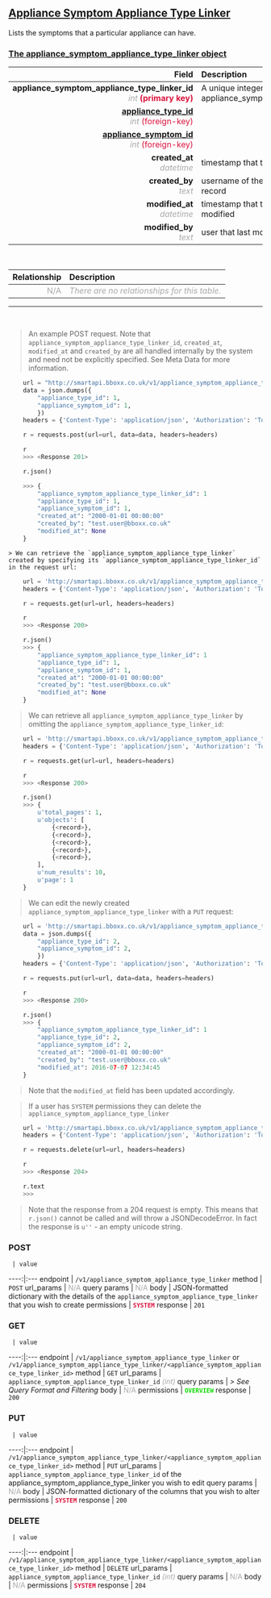 ## <u>Appliance Symptom Appliance Type Linker</u>
Lists the symptoms that a particular appliance can have.


### <u>The appliance_symptom_appliance_type_linker object</u>

Field | Description
------:|:------------
__appliance_symptom_appliance_type_linker_id__ <br><font color="DarkGray">_int_</font> <font color="Crimson">__(primary key)__</font> | A unique integer identifier for each appliance_symptom_appliance_type_linker.
__<a href="/#appliance-type">appliance_type_id</a>__ <br><font color="DarkGray">_int_</font> <font color="Crimson">(foreign-key)</font> | 
__<a href="/#appliance-symptom">appliance_symptom_id</a>__ <br><font color="DarkGray">_int_</font> <font color="Crimson">(foreign-key)</font> | 
__created_at__  <br><font color="DarkGray">_datetime_</font> | timestamp that the record was created at
__created_by__  <br><font color="DarkGray">_text_</font>| username of the user who created the record
__modified_at__ <br><font color="DarkGray">_datetime_</font>| timestamp that the record was last modified
__modified_by__ <br><font color="DarkGray">_text_</font>| user that last modified the record

<br>

Relationship | Description
-------------:|:------------
<font color="DarkGray">N/A</font> | <font color="DarkGray">_There are no relationships for this table._</font>

<hr>
<br>

> An example POST request. Note that `appliance_symptom_appliance_type_linker_id`, `created_at`, `modified_at` and `created_by` are all handled internally by the system and need not be explicitly specified. See Meta Data for more information.

```python
    url = "http://smartapi.bboxx.co.uk/v1/appliance_symptom_appliance_type_linker"
    data = json.dumps({
		"appliance_type_id": 1,
		"appliance_symptom_id": 1,
		})
    headers = {'Content-Type': 'application/json', 'Authorization': 'Token token=A_VALID_TOKEN'}

    r = requests.post(url=url, data=data, headers=headers)

    r
    >>> <Response 201>

    r.json()

    >>> {
		"appliance_symptom_appliance_type_linker_id": 1
		"appliance_type_id": 1,
		"appliance_symptom_id": 1,
		"created_at": "2000-01-01 00:00:00"
		"created_by": "test.user@bboxx.co.uk"
		"modified_at": None
	}
```

    > We can retrieve the `appliance_symptom_appliance_type_linker` created by specifying its `appliance_symptom_appliance_type_linker_id` in the request url:

```python
    url = 'http://smartapi.bboxx.co.uk/v1/appliance_symptom_appliance_type_linker/1'
    headers = {'Content-Type': 'application/json', 'Authorization': 'Token token=A_VALID_TOKEN'}

    r = requests.get(url=url, headers=headers)

    r
    >>> <Response 200>

    r.json()
    >>> {
		"appliance_symptom_appliance_type_linker_id": 1
		"appliance_type_id": 1,
		"appliance_symptom_id": 1,
		"created_at": "2000-01-01 00:00:00"
		"created_by": "test.user@bboxx.co.uk"
		"modified_at": None
	}
```

> We can retrieve all `appliance_symptom_appliance_type_linker` by omitting the `appliance_symptom_appliance_type_linker_id`:

```python
    url = 'http://smartapi.bboxx.co.uk/v1/appliance_symptom_appliance_type_linker'
    headers = {'Content-Type': 'application/json', 'Authorization': 'Token token=A_VALID_TOKEN'}

    r = requests.get(url=url, headers=headers)

    r
    >>> <Response 200>

    r.json()
    >>> {
        u'total_pages': 1,
        u'objects': [
            {<record>},
            {<record>},
            {<record>},
            {<record>},
            {<record>},
        ],
        u'num_results': 10,
        u'page': 1
    }
```

> We can edit the newly created `appliance_symptom_appliance_type_linker` with a `PUT` request:

```python
    url = 'http://smartapi.bboxx.co.uk/v1/appliance_symptom_appliance_type_linker/1'
    data = json.dumps({
		"appliance_type_id": 2,
		"appliance_symptom_id": 2,
		})
    headers = {'Content-Type': 'application/json', 'Authorization': 'Token token=A_VALID_TOKEN'}

    r = requests.put(url=url, data=data, headers=headers)

    r
    >>> <Response 200>

    r.json()
    >>> {
		"appliance_symptom_appliance_type_linker_id": 1
		"appliance_type_id": 2,
		"appliance_symptom_id": 2,
		"created_at": "2000-01-01 00:00:00"
		"created_by": "test.user@bboxx.co.uk"
		"modified_at": 2016-07-07 12:34:45
	}
```
> Note that the `modified_at` field has been updated accordingly.

> If a user has `SYSTEM` permissions they can delete the `appliance_symptom_appliance_type_linker`

```python
    url = 'http://smartapi.bboxx.co.uk/v1/appliance_symptom_appliance_type_linker/1'
    headers = {'Content-Type': 'application/json', 'Authorization': 'Token token=A_VALID_TOKEN'}

    r = requests.delete(url=url, headers=headers)

    r
    >>> <Response 204>

    r.text
    >>>
```
> Note that the response from a 204 request is empty. This means that `r.json()` cannot be called and will throw a JSONDecodeError. In fact the response is `u''` - an empty unicode string.



### POST
     | value
 ----:|:---
endpoint | `/v1/appliance_symptom_appliance_type_linker`
method | `POST`
url_params | <font color="DarkGray">N/A</font>
query params | <font color="DarkGray">N/A</font>
body | JSON-formatted dictionary with the details of the `appliance_symptom_appliance_type_linker` that you wish to create
permissions | <font color="Crimson">__`SYSTEM`__</font>
response | `201`

### GET
     | value
 ----:|:---
endpoint | `/v1/appliance_symptom_appliance_type_linker` or `/v1/appliance_symptom_appliance_type_linker/<appliance_symptom_appliance_type_linker_id>`
method | `GET`
url_params | `appliance_symptom_appliance_type_linker_id` <font color="DarkGray">_(int)_</font>
query params | *> See Query Format and Filtering*
body | <font color="DarkGray">N/A</font>
permissions | <font color="Jade">__`OVERVIEW`__</font>
response | `200`

### PUT
     | value
 ----:|:---
endpoint | `/v1/appliance_symptom_appliance_type_linker/<appliance_symptom_appliance_type_linker_id>`
method | `PUT`
url_params | `appliance_symptom_appliance_type_linker_id` of the appliance_symptom_appliance_type_linker you wish to edit
query params | <font color="DarkGray">N/A</font>
body | JSON-formatted dictionary of the columns that you wish to alter
permissions | <font color="Crimson">__`SYSTEM`__</font>
response | `200`

### DELETE
     | value
 ----:|:---
endpoint | `/v1/appliance_symptom_appliance_type_linker/<appliance_symptom_appliance_type_linker_id>`
method | `DELETE`
url_params | `appliance_symptom_appliance_type_linker_id` <font color="DarkGray">_(int)_</font>
query params | <font color="DarkGray">N/A</font>
body | <font color="DarkGray">N/A</font>
permissions | <font color="Crimson">__`SYSTEM`__</font>
response | `204`

    